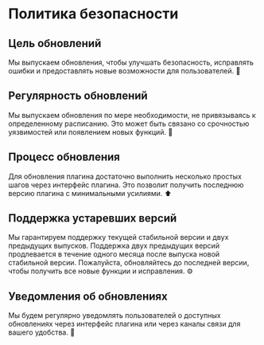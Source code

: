 # Политика безопасности

## Цель обновлений

Мы выпускаем обновления, чтобы улучшать безопасность, исправлять ошибки и предоставлять новые возможности для пользователей. :lock_with_ink_pen:

## Регулярность обновлений

Мы выпускаем обновления по мере необходимости, не привязываясь к определенному расписанию. Это может быть связано со срочностью уязвимостей или появлением новых функций. :calendar:

## Процесс обновления

Для обновления плагина достаточно выполнить несколько простых шагов через интерфейс плагина. Это позволит получить последнюю версию плагина с минимальными усилиями. :arrow_up:

## Поддержка устаревших версий

Мы гарантируем поддержку текущей стабильной версии и двух предыдущих выпусков. Поддержка двух предыдущих версий продлевается в течение одного месяца после выпуска новой стабильной версии. Пожалуйста, обновляйтесь до последней версии, чтобы получить все новые функции и исправления. :gear:

## Уведомления об обновлениях

Мы будем регулярно уведомлять пользователей о доступных обновлениях через интерфейс плагина или через каналы связи для вашего удобства. :loudspeaker:
